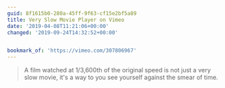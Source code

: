 ```yaml
---
guid: 8f1615b0-280a-45ff-9f63-cf15e2bf5a89
title: Very Slow Movie Player on Vimeo
date: '2019-04-08T11:21:06+00:00'
changed: '2019-09-24T14:32:52+00:00'


bookmark_of: 'https://vimeo.com/307806967'
---
```


> A film watched at 1/3,600th of the original speed is not just a very slow movie, it's a way to you see yourself against the smear of time.

